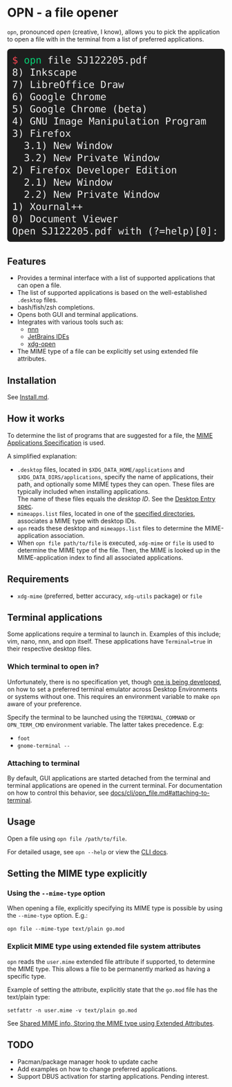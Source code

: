 # OPN - a file opener

`opn`, pronounced _open_ (creative, I know), allows you to pick the application to open a file with
in the terminal from a list of preferred applications.

![Example of opening a PDF file with opn](.github/example_open_pdf.svg)

## Features
- Provides a terminal interface with a list of supported applications that can open a file.
- The list of supported applications is based on the well-established `.desktop` files.
- bash/fish/zsh completions.
- Opens both GUI and terminal applications.
- Integrates with various tools such as:
  - [nnn](./integrations/README.md#nnn)
  - [JetBrains IDEs](./integrations/README.md#jetbrains-ides)
  - [xdg-open](./integrations/README.md#xdg-open)
- The MIME type of a file can be explicitly set using extended file attributes.

## Installation
See [Install.md](Install.md).

## How it works
To determine the list of programs that are suggested for a file, the 
[MIME Applications Specification](https://specifications.freedesktop.org/mime-apps-spec/1.0.1/)
is used.

A simplified explanation:
- `.desktop` files, located in `$XDG_DATA_HOME/applications` and `$XDG_DATA_DIRS/applications`,
  specify the name of applications, their path, and optionally some MIME types they can open.
  These files are typically included when installing applications.  
  The name of these files equals the _desktop ID_.
  See the [Desktop Entry spec](https://specifications.freedesktop.org/desktop-entry-spec/1.5/index.html#).
- `mimeapps.list` files, located in one of the [specified directories](https://specifications.freedesktop.org/mime-apps-spec/1.0.1/file.html),
  associates a MIME type with desktop IDs.
- `opn` reads these desktop and `mimeapps.list` files to determine the MIME-application association.
- When `opn file path/to/file` is executed, `xdg-mime` or `file` is used to determine the MIME type
  of the file. Then, the MIME is looked up in the MIME-application index to find all associated
  applications.

## Requirements
- `xdg-mime` (preferred, better accuracy, `xdg-utils` package) or `file`

## Terminal applications
Some applications require a terminal to launch in. Examples of this include; vim, nano, nnn, and opn
itself. These applications have `Terminal=true` in their respective desktop files.

### Which terminal to open in?
Unfortunately, there is no specification yet, though
[one is being developed](https://gitlab.freedesktop.org/terminal-wg/specifications/-/merge_requests/3),
on how to set a preferred terminal emulator across Desktop Environments or systems without one.
This requires an environment variable to make `opn` aware of your preference.

Specify the terminal to be launched using the `TERMINAL_COMMAND` or `OPN_TERM_CMD` environment
variable. The latter takes precedence. E.g:
- `foot`
- `gnome-terminal --`

### Attaching to terminal
By default, GUI applications are started detached from the terminal and terminal applications are
opened in the current terminal. For documentation on how to control this behavior, see
[docs/cli/opn_file.md#attaching-to-terminal](./docs/cli/opn_file.md#attaching-to-terminal).

## Usage
Open a file using `opn file /path/to/file`.

For detailed usage, see `opn --help` or view the [CLI docs](./docs/cli/opn.md).

## Setting the MIME type explicitly

### Using the `--mime-type` option
When opening a file, explicitly specifying its MIME type is possible by using the
`--mime-type` option. E.g.:
```
opn file --mime-type text/plain go.mod
```

### Explicit MIME type using extended file system attributes
`opn` reads the `user.mime` extended file attribute if supported, to determine the MIME type.
This allows a file to be permanently marked as having a specific type.

Example of setting the attribute, explicitly state that the `go.mod` file has the text/plain type:
```
setfattr -n user.mime -v text/plain go.mod
```

See [Shared MIME info, Storing the MIME type using Extended Attributes](https://specifications.freedesktop.org/shared-mime-info-spec/0.21/ar01s02.html#id-1.3.13).

## TODO
- Pacman/package manager hook to update cache
- Add examples on how to change preferred applications.
- Support DBUS activation for starting applications. Pending interest.
